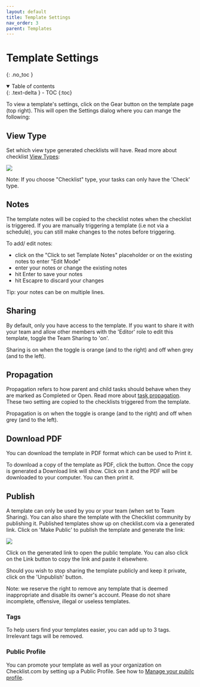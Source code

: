 ```yaml
---
layout: default
title: Template Settings
nav_order: 3
parent: Templates
---
```


# Template Settings

{: .no_toc }

<details open markdown="block">
  <summary>
    Table of contents
  </summary>
  {: .text-delta }
- TOC
{:toc}
</details>

To view a template's settings, click on the Gear button on the template page (top right). This will open the Settings dialog where you can mange the following:

## View Type

Set which view type generated checklists will have. Read more about checklist [View Types](/checklists/checklist-views/):

![](/assets/images/templates/template-settings-type.png)

Note: If you choose "Checklist" type, your tasks can only have the 'Check' type.

## Notes

The template notes will be copied to the checklist notes when the checklist is triggered. If you are manually triggering a template (i.e not via a schedule), you can still make changes to the notes before triggering.

To add/ edit notes:

- click on the "Click to set Template Notes" placeholder or on the existing notes to enter "Edit Mode"
- enter your notes or change the existing notes
- hit Enter to save your notes
- hit Escapre to discard your changes

Tip: your notes can be on multiple lines.

## Sharing

By default, only you have access to the template. If you want to share it with your team and allow other members with the 'Editor' role to edit this template, toggle the Team Sharing to 'on'.

Sharing is on when the toggle is orange (and to the right) and off when grey (and to the left).

## Propagation

Propagation refers to how parent and child tasks should behave when they are marked as Completed or Open. Read more about [task propagation](/checklists/form-view/#propagation). These two setting are copied to the checklists triggered from the template.

Propagation is on when the toggle is orange (and to the right) and off when grey (and to the left).

## Download PDF

You can download the template in PDF format which can be used to Print it.

To download a copy of the template as PDF, click the button. Once the copy is generated a Download link will show. Click on it and the PDF will be downloaded to your computer. You can then print it.

## Publish

A template can only be used by you or your team (when set to Team Sharing). You can also share the template with the Checklist community by publishing it. Published templates show up on checklist.com via a generated link. Click on 'Make Public' to publish the template and generate the link:

![](/assets/images/templates/template-settings-publish.png)

Click on the generated link to open the public template. You can also click on the Link button to copy the link and paste it elsewhere.

Should you wish to stop sharing the template publicly and keep it private, click on the 'Unpublish' button.

Note: we reserve the right to remove any template that is deemed inappropriate and disable its owner's account. Please do not share incomplete, offensive, illegal or useless templates.

### Tags

To help users find your templates easier, you can add up to 3 tags. Irrelevant tags will be removed.

### Public Profile

You can promote your template as well as your organization on Checklist.com by setting up a Public Profile. See how to [Manage your pubilc profile](https://docs.checklist.com/organizations/).
